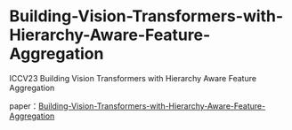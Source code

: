 # Building-Vision-Transformers-with-Hierarchy-Aware-Feature-Aggregation
ICCV23 Building Vision Transformers with Hierarchy Aware Feature Aggregation

paper：[Building-Vision-Transformers-with-Hierarchy-Aware-Feature-Aggregation](https://openaccess.thecvf.com/content/ICCV2023/papers/Chen_Building_Vision_Transformers_with_Hierarchy_Aware_Feature_Aggregation_ICCV_2023_paper.pdf)
